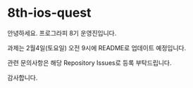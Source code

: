 # 8th-ios-quest

안녕하세요. 프로그라피 8기 운영진입니다.

과제는 2월4일(토요일) 오전 9시에 README로 업데이트 예정입니다.

관련 문의사항은 해당 Repository Issues로 등록 부탁드립니다.

감사합니다.
